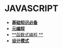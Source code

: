 # JAVASCRIPT

- [**基础知识必备**][1]
- [**元编程**][2]
- [**函数式编程 **][3]
- [**设计模式**][4]

[1]: ./basics.md
[2]: ./mp.md
[3]: ./fp.md
[4]: ./designPatterns.md
